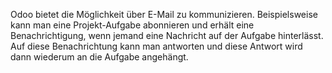 Odoo bietet die Möglichkeit über E-Mail zu kommunizieren. Beispielsweise kann man eine Projekt-Aufgabe abonnieren und erhält eine Benachrichtigung, wenn jemand eine Nachricht auf der Aufgabe hinterlässt. Auf diese Benachrichtung kann man antworten und diese Antwort wird dann wiederum an die Aufgabe angehängt.